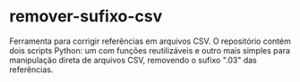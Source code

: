 # remover-sufixo-csv
Ferramenta para corrigir referências em arquivos CSV. O repositório contém dois scripts Python: um com funções reutilizáveis e outro mais simples para manipulação direta de arquivos CSV, removendo o sufixo ".03" das referências.
